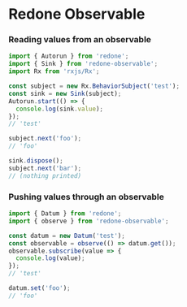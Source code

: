 # Redone Observable

### Reading values from an observable
```js
import { Autorun } from 'redone';
import { Sink } from 'redone-observable';
import Rx from 'rxjs/Rx';

const subject = new Rx.BehaviorSubject('test');
const sink = new Sink(subject);
Autorun.start(() => {
  console.log(sink.value);
});
// 'test'

subject.next('foo');
// 'foo'

sink.dispose();
subject.next('bar');
// (nothing printed)
```

### Pushing values through an observable
```js
import { Datum } from 'redone';
import { observe } from 'redone-observable';

const datum = new Datum('test');
const observable = observe(() => datum.get());
observable.subscribe(value => {
  console.log(value);
});
// 'test'

datum.set('foo');
// 'foo'
```
